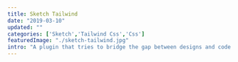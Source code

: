 ```yaml
---
title: Sketch Tailwind
date: "2019-03-10"
updated: ""
categories: ['Sketch','Tailwind Css','Css']
featuredImage: "./sketch-tailwind.jpg"
intro: "A plugin that tries to bridge the gap between designs and code. Sketch Tailwind lets you export aspects of a design made in Sketch to javascript files that are ready to use with Tailwind CSS."
---
```

